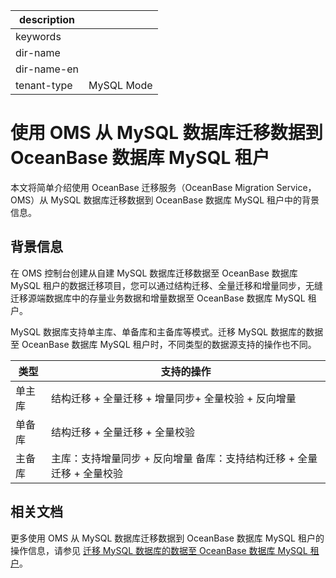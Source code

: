 |description||
|---|---|
|keywords||
|dir-name||
|dir-name-en||
|tenant-type|MySQL Mode|

# 使用 OMS 从 MySQL 数据库迁移数据到 OceanBase 数据库 MySQL 租户

本文将简单介绍使用 OceanBase 迁移服务（OceanBase Migration Service，OMS）从 MySQL 数据库迁移数据到 OceanBase 数据库 MySQL 租户中的背景信息。

## 背景信息

在 OMS 控制台创建从自建 MySQL 数据库迁移数据至 OceanBase 数据库 MySQL 租户的数据迁移项目，您可以通过结构迁移、全量迁移和增量同步，无缝迁移源端数据库中的存量业务数据和增量数据至 OceanBase 数据库 MySQL 租户。

MySQL 数据库支持单主库、单备库和主备库等模式。迁移 MySQL 数据库的数据至 OceanBase 数据库 MySQL 租户时，不同类型的数据源支持的操作也不同。

| 类型  |                          支持的操作                           |
|-----|----------------------------------------------------------|
| 单主库 | 结构迁移 + 全量迁移 + 增量同步+ 全量校验 + 反向增量                          |
| 单备库 | 结构迁移 + 全量迁移  + 全量校验                                      |
| 主备库 | 主库：支持增量同步 + 反向增量 备库：支持结构迁移 + 全量迁移 + 全量校验 |

## 相关文档

更多使用 OMS 从 MySQL 数据库迁移数据到 OceanBase 数据库 MySQL 租户的操作信息，请参见 [迁移 MySQL 数据库的数据至 OceanBase 数据库 MySQL 租户](https://www.oceanbase.com/docs/enterprise-oms-doc-cn-1000000000091373)。
